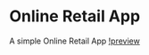 # Online Retail App
A simple Online Retail App
[!preview](https://github.com/projectfinalaudio/retailapp/blob/master/welcome%20screen.png?raw=true)
